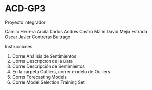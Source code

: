 # ACD-GP3
Proyecto Integrador

Camilo Herrera Arcila
Carlos Andrés Castro Marín
David Mejía Estrada
Óscar Javier Contreras Buitrago

Instrucciones
1. Correr Análisis de Sentimientos
2. Correr Descripción de la Data
3. Correr Descripción de Sentimientos
4. En la carpeta Outliers, correr modelo de Outliers
5. Correr Forecasting Models
6. Correr Model Selection Training Set
